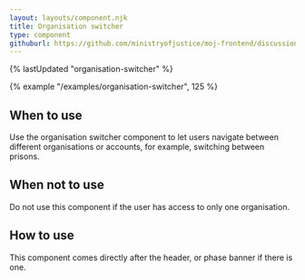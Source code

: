 ```yaml
---
layout: layouts/component.njk
title: Organisation switcher
type: component
githuburl: https://github.com/ministryofjustice/moj-frontend/discussions/239
---
```


{% lastUpdated "organisation-switcher" %}

{% example "/examples/organisation-switcher", 125 %}

## When to use

Use the organisation switcher component to let users navigate between different organisations or accounts, for example, switching between prisons.

## When not to use

Do not use this component if the user has access to only one organisation.

## How to use

This component comes directly after the header, or phase banner if there is one.
